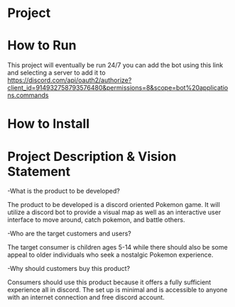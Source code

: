# Project

# How to Run
This project will eventually be run 24/7 you can add the bot using this link and selecting a server to add it to https://discord.com/api/oauth2/authorize?client_id=914932758793576480&permissions=8&scope=bot%20applications.commands

# How to Install

# Project Description & Vision Statement

-What is the product to be developed?

The product to be developed is a discord oriented Pokemon game.  It will utilize a discord bot to provide a visual map as well as an interactive
user interface to move around, catch pokemon, and battle others.

-Who are the target customers and users?

The target consumer is children ages 5-14 while there should also be some appeal to older individuals who seek a nostalgic Pokemon experience.

-Why should customers buy this product?

Consumers should use this product because it offers a fully sufficient experience all in discord.  The set up is minimal and is accessible to
anyone with an internet connection and free discord account.
